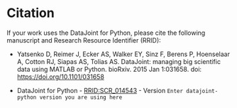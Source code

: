 # Citation

If your work uses the DataJoint for Python, please cite the following manuscript and Research Resource Identifier (RRID):

- Yatsenko D, Reimer J, Ecker AS, Walker EY, Sinz F, Berens P, Hoenselaar A, Cotton RJ, Siapas AS, Tolias AS. DataJoint: managing big scientific data using MATLAB or Python. bioRxiv. 2015 Jan 1:031658. doi: https://doi.org/10.1101/031658

- DataJoint for Python - [RRID:SCR_014543](https://scicrunch.org/resolver/SCR_014543) - Version `Enter datajoint-python version you are using here`
